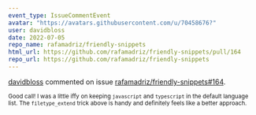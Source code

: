 ```yaml
---
event_type: IssueCommentEvent
avatar: "https://avatars.githubusercontent.com/u/70458676?"
user: davidbloss
date: 2022-07-05
repo_name: rafamadriz/friendly-snippets
html_url: https://github.com/rafamadriz/friendly-snippets/pull/164
repo_url: https://github.com/rafamadriz/friendly-snippets
---
```


<a href='https://github.com/davidbloss' target='_blank'>davidbloss</a> commented on issue <a href='https://github.com/rafamadriz/friendly-snippets/pull/164' target='_blank'>rafamadriz/friendly-snippets#164</a>.

<small>Good call! I was a little iffy on keeping `javascript` and `typescript` in the default language list. The `filetype_extend` trick above is handy and definitely feels like a better approach. 